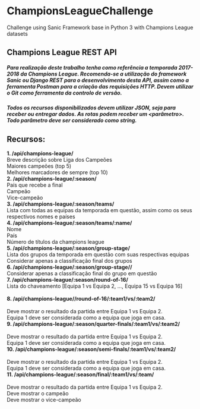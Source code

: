 # ChampionsLeagueChallenge
Challenge using Sanic Framework base in Python 3 with Champions League datasets

## Champions League REST API

##### Para realização deste trabalho tenha como referência a temporada 2017-2018 da Champions League. Recomenda-se a utilização do framework Sanic ou Django REST para o desenvolvimento desta API, assim como a ferramenta Postman para a criação das requisições HTTP. Devem utilizar o Git como ferramenta da controlo de versão. 
##### Todos os recursos disponibilizados devem utilizar JSON, seja para receber ou entregar dados. As rotas podem receber um <parâmetro>. Todo parâmetro deve ser considerado como string.

## Recursos:

<b>1. /api/champions-league/</b>
<br />Breve descrição sobre Liga dos Campeões
<br />Maiores campeões (top 5)
<br />Melhores marcadores de sempre (top 10)
<br />
<b>2. /api/champions-league/:season/</b>
<br />País que recebe a final
<br />Campeão
<br />Vice-campeão
<br />
<b>3. /api/champions-league/:season/teams/</b>
<br />Lista com todas as equipas da temporada em questão, assim como os seus respectivos nomes e países
<br />
<b>4. /api/champions-league/:season/teams/:name/</b> 
<br />Nome
<br />País
<br />Número de títulos da champions league 
<br /> 
<b>5. /api/champions-league/:season/group-stage/</b> 
<br/>Lista dos grupos da temporada em questão com suas respectivas equipas
<br/>Considerar apenas a classificação final dos grupos
<br/>
<b>6. /api/champions-league/:season/group-stage/<name>/</b> 
<br/> Considerar apenas a classificação final do grupo em questão
<br /> 
<b>7. /api/champions-league/:season/round-of-16/</b> 
<br> Lista do chaveamento [Equipa 1 vs Equipa 2, ..., Equipa 15 vs Equipa 16]
<br>  
<b>8. /api/champions-league/<season>/round-of-16/:team1/vs/:team2/</b>  
<br/>Deve mostrar o resultado da partida entre Equipa 1 vs Equipa 2. 
<br/>Equipa 1 deve ser considerada como a equipa que joga em casa.
<br />
<b>9. /api/champions-league/:season/quarter-finals/:team1/vs/:team2/</b>  
<br />Deve mostrar o resultado da partida entre Equipa 1 vs Equipa 2. 
<br />Equipa 1 deve ser considerada como a equipa que joga em casa.
<br />
<b>10. /api/champions-league/:season/semi-finals/:team1/vs/:team2/</b>  
<br />Deve mostrar o resultado da partida entre Equipa 1 vs Equipa 2. 
<br>Equipa 1 deve ser considerada como a equipa que joga em casa.
<br />
<b>11. /api/champions-league/:season/final/:team1/vs/:team/</b>  
<br />Deve mostrar o resultado da partida entre Equipa 1 vs Equipa 2. 
<br />Deve mostrar o campeão
<br>Deve mostrar o vice-campeão
  




